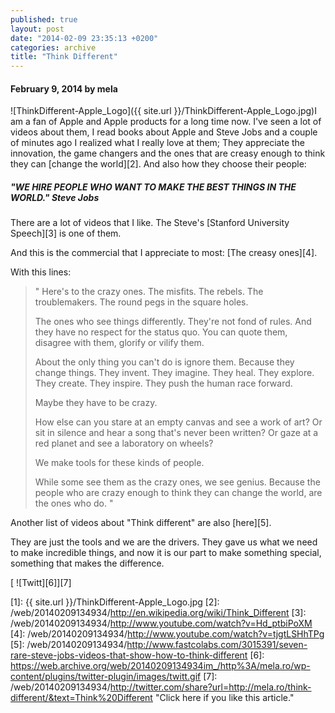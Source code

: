 ```yaml
---
published: true
layout: post
date: "2014-02-09 23:35:13 +0200"
categories: archive
title: "Think Different"
---
```


#### February 9, 2014 by mela

![ThinkDifferent-Apple_Logo]({{ site.url }}/ThinkDifferent-Apple_Logo.jpg)I am a fan of Apple and Apple products for a long time now. I've seen a lot of videos about them, I read books about Apple and Steve  Jobs and a couple of minutes ago I realized what I really love at them; They appreciate the innovation, the game changers and the ones that are creasy enough to think they can [change the world][2].  And also how they choose their people:

##### "WE HIRE PEOPLE WHO WANT TO MAKE THE BEST THINGS IN THE WORLD." Steve Jobs

There are a lot of videos that I like. The Steve's [Stanford University Speech][3] is one of them.

And this is the commercial that I appreciate to most: [The creasy ones][4].

With this lines:

> " Here's to the crazy ones. The misfits. The rebels. The troublemakers. The round pegs in the square holes.
>
> The ones who see things differently. They're not fond of rules. And they have no respect for the status quo. You can quote them, disagree with them, glorify or vilify them.
>
> About the only thing you can't do is ignore them. Because they change things. They invent. They imagine. They heal. They explore. They create. They inspire. They push the human race forward.
>
> Maybe they have to be crazy.
>
> How else can you stare at an empty canvas and see a work of art? Or sit in silence and hear a song that's never been written? Or gaze at a red planet and see a laboratory on wheels?
>
> We make tools for these kinds of people.
>
> While some see them as the crazy ones, we see genius. Because the people who are crazy enough to think they can change the world, are the ones who do. "

Another list of videos about "Think different" are also [here][5].

They are just the tools and we are the drivers. They gave us what we need to make incredible things, and now it is our part to make something special, something that makes the difference.



[ ![Twitt][6]][7]

[1]: {{ site.url }}/ThinkDifferent-Apple_Logo.jpg
[2]: /web/20140209134934/http://en.wikipedia.org/wiki/Think_Different
[3]: /web/20140209134934/http://www.youtube.com/watch?v=Hd_ptbiPoXM
[4]: /web/20140209134934/http://www.youtube.com/watch?v=tjgtLSHhTPg
[5]: /web/20140209134934/http://www.fastcolabs.com/3015391/seven-rare-steve-jobs-videos-that-show-how-to-think-different
[6]: https://web.archive.org/web/20140209134934im_/http%3A/mela.ro/wp-content/plugins/twitter-plugin/images/twitt.gif
[7]: /web/20140209134934/http://twitter.com/share?url=http://mela.ro/think-different/&text=Think%20Different "Click here if you like this article."
